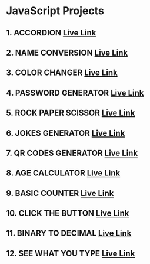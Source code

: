 # JavaScript Projects

## 1. ACCORDION [Live Link](https://accordionbysubhadip.netlify.app/)

## 2. NAME CONVERSION [Live Link](https://nameconversionbysubhadip.netlify.app/)

## 3. COLOR CHANGER [Live Link](https://colorchangerbysubhadip.netlify.app/)

## 4. PASSWORD GENERATOR [Live Link](https://passwordgeneratorbysubhadip.netlify.app/)

## 5. ROCK PAPER SCISSOR [Live Link](https://rockpaperscissorgamebysubhadip.netlify.app/)

## 6. JOKES GENERATOR [Live Link](https://jokesgeneratorbysubhadip.netlify.app/)

## 7. QR CODES GENERATOR [Live Link](https://qrcodegeneratorbysubhadip.netlify.app/)

## 8. AGE CALCULATOR [Live Link](https://agecalculatorbysubhadip.netlify.app/)

## 9. BASIC COUNTER [Live Link](https://basiccounterbysubhadip.netlify.app/)

## 10. CLICK THE BUTTON [Live Link](https://clickthebuttonbysubhadip.netlify.app/)

## 11. BINARY TO DECIMAL [Live Link](https://binarytodecimalbysubhadip.netlify.app/)

## 12. SEE WHAT YOU TYPE [Live Link](https://seewahtyoutypebysubhadip.netlify.app/)
